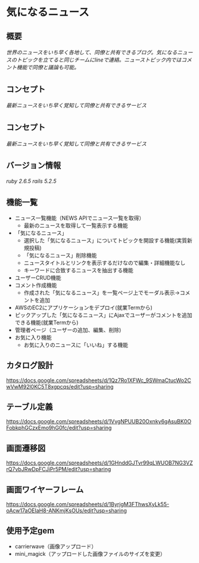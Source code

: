 # 気になるニュース

## 概要

###### 世界のニュースをいち早く各地して、同僚と共有できるブログ。気になるニュースのトピックを立てると同じチームにlineで連絡。ニューストピック内ではコメント機能で同僚と議論も可能。

## コンセプト

###### 最新ニュースをいち早く覚知して同僚と共有できるサービス

## コンセプト

###### 最新ニュースをいち早く覚知して同僚と共有できるサービス

## バージョン情報

###### ruby 2.6.5 rails 5.2.5

## 機能一覧

- ニュース一覧機能（NEWS APIでニュース一覧を取得）
  - 最新のニュースを取得して一覧表示する機能
- 「気になるニュース」
  - 選択した「気になるニュース」についてトピックを開設する機能(実質新規投稿)
  - 「気になるニュース」削除機能
  - ニュースタイトルとリンクを表示するだけなので編集・詳細機能なし
  - キーワードに合致するニュースを抽出する機能
- ユーザーCRUD機能
- コメント作成機能
  - 作成された「気になるニュース」を一覧ページ上でモーダル表示→コメントを追加
- AWSのEC2にアプリケーションをデプロイ(就業Termから)
- ピックアップした「気になるニュース」にAjaxでユーザーがコメントを追加できる機能(就業Termから)
- 管理者ページ（ユーザーの追加、編集、削除)
- お気に入り機能
  - お気に入りのニュースに「いいね」する機能

## カタログ設計
https://docs.google.com/spreadsheets/d/1Qz7Ro1XFWc_9SWmaCtucWo2CwVwM92l0KC5T8xgpcqs/edit?usp=sharing

## テーブル定義
https://docs.google.com/spreadsheets/d/1VvgNPUUB20Oxnky6gAsuBK0OFobkphGCzxEmo9hG0fc/edit?usp=sharing

## 画面遷移図
https://docs.google.com/spreadsheets/d/1GHnddGJTvr99qLWUOB7NG3VZrQ7vbJRwDpFCJiPr5PM/edit?usp=sharing

## 画面ワイヤーフレーム
https://docs.google.com/spreadsheets/d/1ByrjgM3FThwsXyLk55-oAcw17aOEIaH8-ANKmjKsOUs/edit?usp=sharing

## 使用予定gem
- carrierwave（画像アップロード）
- mini_magick（アップロードした画像ファイルのサイズを変更）
